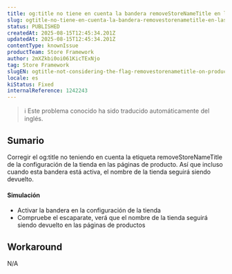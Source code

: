 ```yaml
---
title: og:title no tiene en cuenta la bandera removeStoreNameTitle en las páginas de producto
slug: ogtitle-no-tiene-en-cuenta-la-bandera-removestorenametitle-en-las-paginas-de-producto
status: PUBLISHED
createdAt: 2025-08-15T12:45:34.201Z
updatedAt: 2025-08-15T12:45:34.201Z
contentType: knownIssue
productTeam: Store Framework
author: 2mXZkbi0oi061KicTExNjo
tag: Store Framework
slugEN: ogtitle-not-considering-the-flag-removestorenametitle-on-product-pages
locale: es
kiStatus: Fixed
internalReference: 1242243
---
```


>ℹ️ Este problema conocido ha sido traducido automáticamente del inglés.

## Sumario


Corregir el og:title no teniendo en cuenta la etiqueta removeStoreNameTitle de la configuración de la tienda en las páginas de producto. Así que incluso cuando esta bandera está activa, el nombre de la tienda seguirá siendo devuelto.


#### Simulación



- Activar la bandera en la configuración de la tienda
- Compruebe el escaparate, verá que el nombre de la tienda seguirá siendo devuelto en las páginas de productos

## Workaround


N/A



